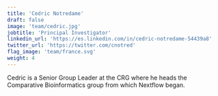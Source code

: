 ```yaml
---
title: 'Cedric Notredame'
draft: false
image: 'team/cedric.jpg'
jobtitle: 'Principal Investigator'
linkedin_url: 'https://es.linkedin.com/in/cedric-notredame-54439a8'
twitter_url: 'https://twitter.com/cnotred'
flag_image: 'team/france.svg'
weight: 4
---
```


Cedric is a Senior Group Leader at the CRG where he heads the Comparative Bioinformatics group from which Nextflow began.
